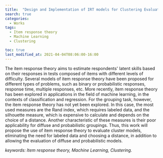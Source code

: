 ```yaml
---
title:  "Design and Implementation of IRT models for Clustering Evaluation"
search: true
categories: 
  - Works
tags:
  - Item response theory
  - Machine Learning
  - Clustering

toc: true
last_modified_at: 2021-04-04T08:06:00-16:00
---
```


The item response theory aims to estimate respondents' latent skills based on their responses in tests composed of items with different levels of difficulty. Several models of item response theory have been proposed for different types of problems, such as binary or probabilistic responses, response time, multiple responses, etc. More recently, item response theory has been explored in applications in the field of machine learning, in the contexts of classification and regression. For the grouping task, however, the item response theory has not yet been explored. In this case, the most used measures are the Rand index, which requires labeled data, and the silhouette measure, which is expensive to calculate and depends on the choice of a distance. Another characteristic of these measures is their poor applicability for diffuse and probabilistic groupings. Thus, this work will propose the use of item response theory to evaluate cluster models, eliminating the need for labeled data and choosing a distance, in addition to allowing the evaluation of diffuse and probabilistic models.

*keywords: Item response theory, Machine Learning, Clustering.*